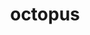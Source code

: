 ---
layout: animals&nature
title: octopus
emoji: octopus
permalink: 🐙.html
image: assets/img/3moji/octopus.png
---